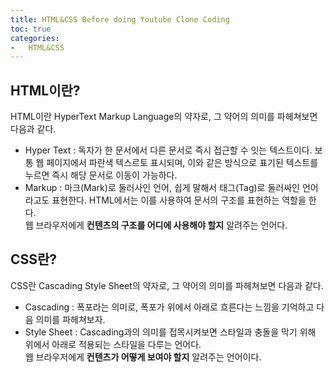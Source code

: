 ```yaml
---
title: HTML&CSS Before doing Youtube Clone Coding
toc: true
categories:
-   HTML&CSS
---
```


## HTML이란?
HTML이란 HyperText Markup Language의 약자로, 그 약어의 의미를 파헤쳐보면 다음과 같다.
-   Hyper Text : 독자가 한 문서에서 다른 문서로 즉시 접근할 수 잇는 텍스트이다. 보통 웹 페이지에서 파란색 텍스르토 표시되며, 이와 같은 방식으로 표기된 텍스트를 누르면 즉시 해당 문서로 이동이 가능하다.
-   Markup : 마크(Mark)로 둘러사인 언어, 쉽게 말해서 태그(Tag)로 둘러싸인 언어라고도 표현한다. HTML에서는 이를 사용하여 문서의 구조를 표현하는 역할을 한다. <br>
웹 브라우저에게  **컨텐츠의 구조를 어디에 사용해야 할지** 알려주는 언어다.

## CSS란?
CSS란 Cascading Style Sheet의 약자로, 그 약어의 의미를 파헤쳐보면 다음과 같다.
-   Cascading : 폭포라는 의미로, 폭포가 위에서 아래로 흐른다는 느낌을 기억하고 다음 의미를 파헤쳐보자.
-   Style Sheet : Cascading과의 의미를 접목시켜보면 스타일과 충돌을 막기 위해 위에서 아래로 적용되는 스타일을 다루는 언어다. <br>
웹 브라우저에게 **컨텐츠가 어떻게 보여야 할지** 알려주는 언어이다.